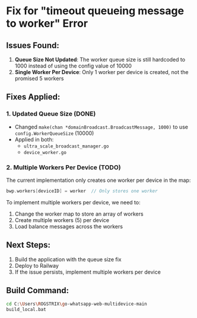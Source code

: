 # Fix for "timeout queueing message to worker" Error

## Issues Found:

1. **Queue Size Not Updated**: The worker queue size is still hardcoded to 1000 instead of using the config value of 10000
2. **Single Worker Per Device**: Only 1 worker per device is created, not the promised 5 workers

## Fixes Applied:

### 1. Updated Queue Size (DONE)
- Changed `make(chan *domainBroadcast.BroadcastMessage, 1000)` to use `config.WorkerQueueSize` (10000)
- Applied in both:
  - `ultra_scale_broadcast_manager.go`
  - `device_worker.go`

### 2. Multiple Workers Per Device (TODO)
The current implementation only creates one worker per device in the map:
```go
bwp.workers[deviceID] = worker  // Only stores one worker
```

To implement multiple workers per device, we need to:
1. Change the worker map to store an array of workers
2. Create multiple workers (5) per device
3. Load balance messages across the workers

## Next Steps:

1. Build the application with the queue size fix
2. Deploy to Railway
3. If the issue persists, implement multiple workers per device

## Build Command:
```bash
cd C:\Users\ROGSTRIX\go-whatsapp-web-multidevice-main
build_local.bat
```
